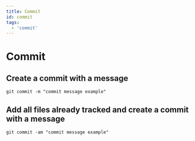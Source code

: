 ```yaml
---
title: Commit
id: commit
tags:
  - 'commit'
---
```


# Commit

## Create a commit with a message

```shell
git commit -m "commit message example"
```

## Add all files already tracked and create a commit with a message

```shell
git commit -am "commit message example"
```
